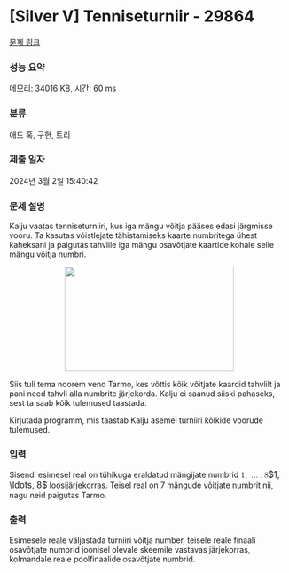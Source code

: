 # [Silver V] Tenniseturniir - 29864 

[문제 링크](https://www.acmicpc.net/problem/29864) 

### 성능 요약

메모리: 34016 KB, 시간: 60 ms

### 분류

애드 혹, 구현, 트리

### 제출 일자

2024년 3월 2일 15:40:42

### 문제 설명

<p>Kalju vaatas tenniseturniiri, kus iga mängu võitja pääses edasi järgmisse vooru. Ta kasutas võistlejate tähistamiseks kaarte numbritega ühest kaheksani ja paigutas tahvlile iga mängu osavõtjate kaartide kohale selle mängu võitja numbri.</p>

<p style="text-align: center;"><img alt="" src="https://upload.acmicpc.net/1b61d1b1-3e40-44f3-8846-07ea4a32821f/-/preview/" style="width: 305px; height: 189px;"></p>

<p>Siis tuli tema noorem vend Tarmo, kes võttis kõik võitjate kaardid tahvlilt ja pani need tahvli alla numbrite järjekorda. Kalju ei saanud siiski pahaseks, sest ta saab kõik tulemused taastada.</p>

<p>Kirjutada programm, mis taastab Kalju asemel turniiri kõikide voorude tulemused.</p>

### 입력 

 <p>Sisendi esimesel real on tühikuga eraldatud mängijate numbrid <mjx-container class="MathJax" jax="CHTML" style="font-size: 109%; position: relative;"><mjx-math class="MJX-TEX" aria-hidden="true"><mjx-mn class="mjx-n"><mjx-c class="mjx-c31"></mjx-c></mjx-mn><mjx-mo class="mjx-n"><mjx-c class="mjx-c2C"></mjx-c></mjx-mo><mjx-mo class="mjx-n" space="2"><mjx-c class="mjx-c2026"></mjx-c></mjx-mo><mjx-mo class="mjx-n" space="2"><mjx-c class="mjx-c2C"></mjx-c></mjx-mo><mjx-mn class="mjx-n" space="2"><mjx-c class="mjx-c38"></mjx-c></mjx-mn></mjx-math><mjx-assistive-mml unselectable="on" display="inline"><math xmlns="http://www.w3.org/1998/Math/MathML"><mn>1</mn><mo>,</mo><mo>…</mo><mo>,</mo><mn>8</mn></math></mjx-assistive-mml><span aria-hidden="true" class="no-mathjax mjx-copytext">$1, \ldots, 8$</span></mjx-container> loosijärjekorras. Teisel real on 7 mängude võitjate numbrit nii, nagu neid paigutas Tarmo.</p>

### 출력 

 <p>Esimesele reale väljastada turniiri võitja number, teisele reale finaali osavõtjate numbrid joonisel olevale skeemile vastavas järjekorras,  kolmandale reale poolfinaalide osavõtjate numbrid.</p>

